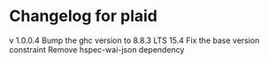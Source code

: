 # Changelog for plaid

v 1.0.0.4
  Bump the ghc version to 8.8.3 LTS 15.4
  Fix the base version constraint
  Remove hspec-wai-json dependency
